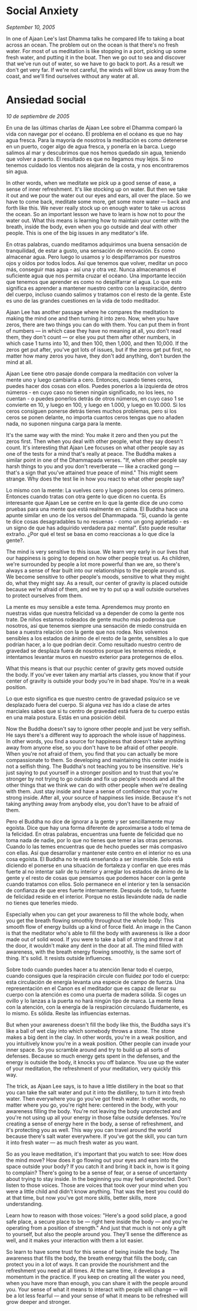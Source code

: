 # Social Anxiety  

*September 10, 2005*  

In one of Ajaan Lee's last Dhamma talks he compared life to taking a boat across an ocean. The problem out on the ocean is that there's no fresh water. For most of us meditation is like stopping in a port, picking up some fresh water, and putting it in the boat. Then we go out to sea and discover that we've run out of water, so we have to go back to port. As a result we don't get very far. If we're not careful, the winds will blow us away from the coast, and we'll find ourselves without any water at all.

# Ansiedad social  

*10 de septiembre de 2005* 

En una de las últimas charlas de Ajaan Lee sobre el Dhamma comparó la vida con navegar por el océano. El problema en el océano es que no hay agua fresca. Para la mayoría de nosotros la meditación es como detenerse en un puerto, coger algo de agua fresca, y ponerla en la barca. Luego salimos al mar y descubrimos que nos hemos quedado sin agua, teniendo que volver a puerto. El resultado es que no llegamos muy lejos. Si no tenemos cuidado los vientos nos alejarán de la costa, y nos encontraremos sin agua.


In other words, when we meditate we pick up a good sense of ease, a sense of inner refreshment. It's like stocking up on water. But then we take it out and we pour the water out our eyes and ears, all over the place. So we have to come back, meditate some more, get some more water — back and forth like this. We never really stock up on enough water to take us across the ocean. So an important lesson we have to learn is how not to pour the water out. What this means is learning how to maintain your center with the breath, inside the body, even when you go outside and deal with other people. This is one of the big issues in any meditator's life.

En otras palabras, cuando meditamos adquirimos una buena sensación de tranquilidad, de estar a gusto, una sensación de renovación. Es como almacenar agua. Pero luego lo usamos y lo despilfarramos por nuestros ojos y oídos por todos lodos. Así que tenemos que volver, meditar un poco más, conseguir mas agua - así una y otra vez. Nunca almacenamos el suficiente agua que nos permita cruzar el océano. Una importante lección que tenemos que aprender es como no despilfarrar el agua. Lo que esto significa es aprender a mantener nuestro centro con la respiración, dentro del cuerpo, incluso cuando salimos y tratamos con el resto de la gente. Este es uno de las grandes cuestiones en la vida de todo meditador.


Ajaan Lee has another passage where he compares the meditation to making the mind one and then turning it into zero. Now, when you have zeros, there are two things you can do with them. You can put them in front of numbers — in which case they have no meaning at all, you don't read them, they don't count — or else you put them after other numbers, in which case 1 turns into 10, and then 100, then 1,000, and then 10,000. If the zeros get put after, you've got lots of issues, but if the zeros get put first, no matter how many zeros you have, they don't add anything, don't burden the mind at all.

Ajaan Lee tiene otro pasaje donde compara la meditación con volver la mente uno y luego cambiarla a cero. Entonces, cuando tienes ceros, puedes hacer dos cosas con ellos. Puedes ponerlos a la izquierda de otros números - en cuyo caso no tienen ningún significado, no los lees, no cuentan - o puedes ponerlos detrás de otros números, en cuyo caso 1 se convierte en 10, y luego en 100, y luego en 1.000, y luego en 10.000. Si los ceros consiguen ponerse detrás tienes muchos problemas, pero si los ceros se ponen delante, no importa cuantos ceros tengas que no añaden nada, no suponen ninguna carga para la mente.


It's the same way with the mind: You make it zero and then you put the zeros first. Then when you deal with other people, what they say doesn't count. It's interesting that Ajaan Lee focuses on what other people say as one of the tests for a mind that's really at peace. The Buddha makes a similar point in one of the Dhammapada verses. "If, when other people say harsh things to you and you don't reverberate — like a cracked gong — that's a sign that you've attained true peace of mind." This might seem strange. Why does the test lie in how you react to what other people say?

Lo mismo con la mente: La vuelves cero y luego pones los ceros primero. Entonces cuando tratas con otra gente lo que dicen no cuenta. Es interesante que Ajaan Lee se centre en lo que la gente dice de uno como pruebas para una mente que está realmente en calma. El Buddha hace una apunte similar en uno de los versos del Dhammapada. "Si, cuando la gente te dice cosas desagradables tu no resuenas - como un gong agrietado - es un signo de que has adquirido verdadera paz mental". Esto puede resultar extraño. ¿Por qué el test se basa en como reaccionas a lo que dice la gente?.


The mind is very sensitive to this issue. We learn very early in our lives that our happiness is going to depend on how other people treat us. As children, we're surrounded by people a lot more powerful than we are, so there's always a sense of fear built into our relationships to the people around us. We become sensitive to other people's moods, sensitive to what they might do, what they might say. As a result, our center of gravity is placed outside because we're afraid of them, and we try to put up a wall outside ourselves to protect ourselves from them.

La mente es muy sensible a este tema. Aprendemos muy pronto en nuestras vidas que nuestra felicidad va a depender de como la gente nos trate. De niños estamos rodeados de gente mucho más poderosa que nosotros, así que tenemos siempre una sensación de miedo construida en base a nuestra relación con la gente que nos rodea. Nos volvemos sensibles a los estados de ánimo de el resto de la gente, sensibles a lo que podrían hacer, a lo que podrían decir. Como resultado nuestro centro de gravedad se desplaza fuera de nosotros porque les tenemos miedo, e intentamos levantar muros en nuestro exterior para protegernos de ellos.


What this means is that our psychic center of gravity gets moved outside the body. If you've ever taken any martial arts classes, you know that if your center of gravity is outside your body you're in bad shape. You're in a weak position.

Lo que esto significa es que nuestro centro de gravedad psíquico se ve desplazado fuera del cuerpo. Si alguna vez has ido a clase de artes marciales sabes que si tu centro de gravedad está fuera de tu cuerpo estás en una mala postura. Estás en una posición débil.


Now the Buddha doesn't say to ignore other people and just be very selfish. He says there's a different way to approach the whole issue of happiness. In other words, you find a source for happiness that doesn't take anything away from anyone else, so you don't have to be afraid of other people. When you're not afraid of them, you find that you can actually be more compassionate to them. So developing and maintaining this center inside is not a selfish thing. The Buddha's not teaching you to be insensitive. He's just saying to put yourself in a stronger position and to trust that you're stronger by not trying to go outside and fix up people's moods and all the other things that we think we can do with other people when we're dealing with them. Just stay inside and have a sense of confidence that you're strong inside. After all, your source of happiness lies inside. Because it's not taking anything away from anybody else, you don't have to be afraid of them.

Pero el Buddha no dice de ignorar a la gente y ser sencillamente muy egoísta. Dice que hay una forma diferente de aproximarse a todo el tema de la felicidad. En otras palabras, encuentras una fuente de felicidad que no toma nada de nadie, por lo que no tienes que temer a las otras personas. Cuando lo las temes encuentras que de hecho puedes ser más compasivo con ellas. Así que desarrollar y mantener este centro en el interior no es una cosa egoísta. El Buddha no te está enseñando a ser insensible. Solo está diciendo el ponerse en una situación de fortaleza y confiar en que eres más fuerte al no intentar salir de tu interior y arreglar los estados de ánimo de la gente y el resto de cosas que pensamos que podemos hacer con la gente cuando tratamos con ellos. Solo permanece en el interior y ten la sensación de confianza de que eres fuerte internamente. Después de todo, tu fuente de felicidad reside en el interior. Porque no estás llevándote nada de nadie no tienes que tenerles miedo.

Especially when you can get your awareness to fill the whole body, when you get the breath flowing smoothly throughout the whole body: This smooth flow of energy builds up a kind of force field. An image in the Canon is that the meditator who's able to fill the body with awareness is like a door made out of solid wood. If you were to take a ball of string and throw it at the door, it wouldn't make any dent in the door at all. The mind filled with awareness, with the breath energy flowing smoothly, is the same sort of thing. It's solid. It resists outside influences.


Sobre todo cuando puedes hacer a tu atención llenar todo el cuerpo, cuando consigues que la respiración circule con fluidez por todo el cuerpo: esta circulación de energía levanta una especie de campo de fuerza. Una representación en el Canon es el meditador que es capaz de llenar su cuerpo con la atención es como una puerta de madera sólida. Si coges un ovillo y lo lanzas a la puerta no hará ningún tipo de marca. La mente llena con la atención, con la energía de la respiración circulando fluidamente, es lo mismo. Es sólida. Resite las influencias externas. 








But when your awareness doesn't fill the body like this, the Buddha says it's like a ball of wet clay into which somebody throws a stone. The stone makes a big dent in the clay. In other words, you're in a weak position, and you intuitively know you're in a weak position. Other people can invade your inner space. So you scramble around and try to build up all sorts of defenses. Because so much energy gets spent in the defenses, and the energy is outside the body, it knocks you off balance. You use up the water of your meditation, the refreshment of your meditation, very quickly this way.

The trick, as Ajaan Lee says, is to have a little distillery in the boat so that you can take the salt water and put it into the distillery, to turn it into fresh water. Then everywhere you go you've got fresh water. In other words, no matter where you go, you're right here: centered in the body, with your awareness filling the body. You're not leaving the body unprotected and you're not using up all your energy in those false outside defenses. You're creating a sense of energy here in the body, a sense of refreshment, and it's protecting you as well. This way you can travel around the world because there's salt water everywhere. If you've got the skill, you can turn it into fresh water — as much fresh water as you want.

So as you leave meditation, it's important that you watch to see: How does the mind move? How does it go flowing out your eyes and ears into the space outside your body? If you catch it and bring it back in, how is it going to complain? There's going to be a sense of fear, or a sense of uncertainty about trying to stay inside. In the beginning you may feel unprotected. Don't listen to those voices. Those are voices that took over your mind when you were a little child and didn't know anything. That was the best you could do at that time, but now you've got more skills, better skills, more understanding.

Learn how to reason with those voices: "Here's a good solid place, a good safe place, a secure place to be — right here inside the body — and you're operating from a position of strength." And just that much is not only a gift to yourself, but also the people around you. They'll sense the difference as well, and it makes your interaction with them a lot easier.

So learn to have some trust for this sense of being inside the body. The awareness that fills the body, the breath energy that fills the body, can protect you in a lot of ways. It can provide the nourishment and the refreshment you need at all times. At the same time, it develops a momentum in the practice. If you keep on creating all the water you need, when you have more than enough, you can share it with the people around you. Your sense of what it means to interact with people will change — will be a lot less fearful — and your sense of what it means to be refreshed will grow deeper and stronger.
